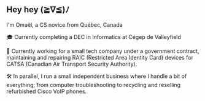 ## Hey hey (≧∇≦)ﾉ


I'm Omaël, a CS novice from Québec, Canada

🎓 Currently completing a DEC in Informatics at Cégep de Valleyfield

💼 Currently working for a small tech company under a government contract, 
maintaining and repairing RAIC (Restricted Area Identity Card) devices for CATSA 
(Canadian Air Transport Security Authority).

🛠️ In parallel, I run a small independent business where I handle a bit of everything; from computer troubleshooting to recycling and reselling refurbished Cisco VoIP phones.



